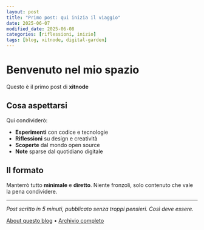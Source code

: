 ```yaml
---
layout: post
title: "Primo post: qui inizia il viaggio"
date: 2025-06-07
modified_date: 2025-06-08
categories: [riflessioni, inizio]
tags: [blog, xitnode, digital-garden]
---
```


# Benvenuto nel mio spazio

Questo è il primo post di **xitnode**

## Cosa aspettarsi

Qui condividerò:

- **Esperimenti** con codice e tecnologie
- **Riflessioni** su design e creatività
- **Scoperte** dal mondo open source
- **Note** sparse dal quotidiano digitale

## Il formato

Manterrò tutto **minimale** e **diretto**. Niente fronzoli, solo contenuto che vale la pena condividere.

---

*Post scritto in 5 minuti, pubblicato senza troppi pensieri. Così deve essere.*

<!-- Link interni -->
[About questo blog](/about) • [Archivio completo](/archive)
